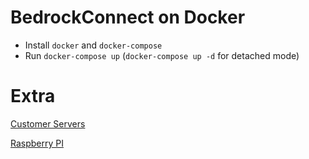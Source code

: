 # BedrockConnect on Docker

- Install `docker` and `docker-compose`
- Run `docker-compose up` (`docker-compose up -d` for detached mode)

# Extra
[Customer Servers](custom-servers/README.md)

[Raspberry PI](raspberry-pi/README.md)
